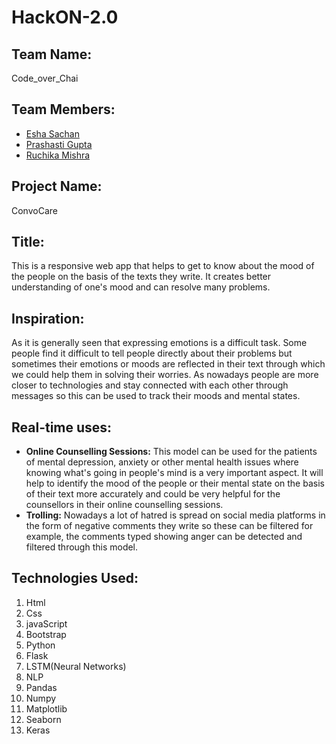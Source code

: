# HackON-2.0

## Team Name:
Code_over_Chai
## Team Members:
* [Esha Sachan](https://github.com/eshasachan18)
* [Prashasti Gupta](https://github.com/guptaa98)
* [Ruchika Mishra](https://github.com/ruchika-1708)
## Project Name:
ConvoCare
## Title:
This is a responsive web app that helps to get to know about the mood of the people on the basis of the texts they write. It creates better understanding of one's mood and can resolve many problems.
## Inspiration:
As it is generally seen that expressing emotions is a difficult task. Some people find it difficult to tell people directly about their problems but sometimes their emotions or moods are reflected in their text through which we could help them in solving their worries. As nowadays people are more closer to technologies and stay connected with each other through messages so this can be used to track their moods and mental states.
## Real-time uses:
* **Online Counselling Sessions:** This model can be used for the patients of mental depression, anxiety or other mental health issues where knowing what's going in people's mind is a very important aspect. It will help to identify the mood of the people or their mental state on the basis of their text more accurately and could be very helpful for the counsellors in their online counselling sessions.
* **Trolling:** Nowadays a lot of hatred is spread on social media platforms in the form of negative comments they write so these can be filtered for example, the comments typed showing anger can be detected and filtered through this model.
## Technologies Used:
1. Html
2. Css
3. javaScript
4. Bootstrap
5. Python
6. Flask
7. LSTM(Neural Networks)
8. NLP
9. Pandas
10. Numpy
11. Matplotlib
12. Seaborn
13. Keras
